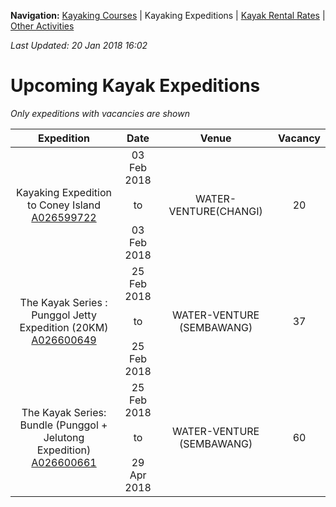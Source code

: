 **Navigation:** [Kayaking Courses](index) &#124; Kayaking Expeditions &#124; [Kayak Rental Rates](rental) &#124; [Other Activities](activity)

_Last Updated: 20 Jan 2018 16:02_
# Upcoming Kayak Expeditions

_Only expeditions with vacancies are shown_

Expedition | Date | Venue | Vacancy
:---:|:---:|:---:|:---:
Kayaking Expedition to Coney Island<br />[A026599722](https://www.onepa.sg/event/details/a026599722)|03 Feb 2018<br/><br/>to<br/><br/>03 Feb 2018|WATER-VENTURE(CHANGI)|20
The Kayak Series : Punggol Jetty Expedition (20KM)<br />[A026600649](https://www.onepa.sg/event/details/a026600649)|25 Feb 2018<br/><br/>to<br/><br/>25 Feb 2018|WATER-VENTURE (SEMBAWANG)|37
The Kayak Series: Bundle (Punggol + Jelutong Expedition)<br />[A026600661](https://www.onepa.sg/event/details/a026600661)|25 Feb 2018<br/><br/>to<br/><br/>29 Apr 2018|WATER-VENTURE (SEMBAWANG)|60

